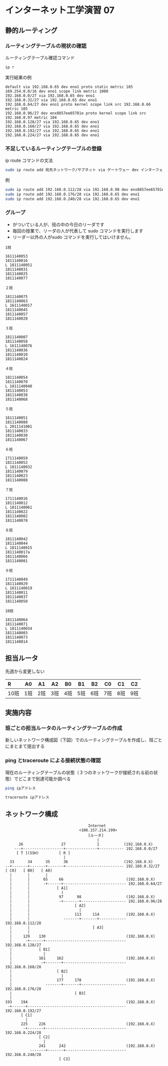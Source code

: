 # インターネット工学演習 07

## 静的ルーティング

### ルーティングテーブルの現状の確認

ルーティングテーブル確認コマンド

```bash
ip r
```

実行結果の例

```
default via 192.168.0.65 dev eno1 proto static metric 105 
169.254.0.0/16 dev eno1 scope link metric 1000 
192.168.0.0/27 via 192.168.0.65 dev eno1 
192.168.0.32/27 via 192.168.0.65 dev eno1 
192.168.0.64/27 dev eno1 proto kernel scope link src 192.168.0.66 metric 105 
192.168.0.96/27 dev enx8857ee65781e proto kernel scope link src 192.168.0.97 metric 104 
192.168.0.128/27 via 192.168.0.65 dev eno1 
192.168.0.160/27 via 192.168.0.65 dev eno1 
192.168.0.192/27 via 192.168.0.65 dev eno1 
192.168.0.224/27 via 192.168.0.65 dev eno1 
```


### 不足しているルーティングテーブルの登録

ip route コマンドの文法

```bash
sudo ip route add 宛先ネットワーク/サブネット via ゲートウェー dev インターフェース
```

例

```bash
sudo ip route add 192.168.0.112/28 via 192.168.0.98 dev enx8857ee65781e
sudo ip route add 192.168.0.176/28 via 192.168.0.65 dev eno1
sudo ip route add 192.168.0.240/28 via 192.168.0.65 dev eno1
```

### グループ


* がついている人が、班の中の今日のリーダです
* 毎回の授業で、リーダの人が代表して sudo コマンドを実行します
* リーダー以外の人がsudo コマンドを実行してはいけません。

```
1班

1611140053
1811140016
L 1811140051
1811140031
1811140025
1811140077

２班

1811140075
1811140063
L 1611140017
1811140045
1811140057
1811140020

３班

1811140007
1811140058
L 1611140076
1811140036
1811140010
1811140024

４班

1811140054
1811140070
L 1811140040
1811140053
1811140038
1811140068

５班

1611140051
1811140080
L 2011141001
1811140033
1811140030
1811140067

６班

1711140059
1811140052
L 1811140032
1811140079
1811140023
1811140008

７班

1711140016
1811140012
L 1811140061
1811140022
1811140002
1811140078

８班

1811140042
1811140044
L 1811140015
1811140017a
1811140066
1811140001

９班

1711140049
1811140029
L 1811140019
1811140011
1811140037
1811140050

10班

1811140064
1811140071
L 1811140034
1811140003
1811140073
1811140014
```


## 担当ルータ

先週から変更しない

| R    | A0   | A1   | A2   | B0   | B1   | B2   | C0   | C1   | C2   |
| :--- | ---- | ---- | ---- | ---- | ---- | ---- | ---- | ---- | ---- |
| 10班 | 1班  | 2班  | 3班  | 4班  | 5班  | 6班  | 7班  | 8班  | 9班  |

## 実施内容

### 班ごとの担当ルータのルーティングテーブルの作成



新しいネットワーク構成図（下図）でのルーティングテーブルを作成し、班ごとにまとまて提出する



### ping とtraceroute による接続状態の確認

現在のルーティングテーブルの状態（３つのネットワークが接続される前の状態）でどこまで到達可能か調べる

```bash
ping ipアドレス

traceroute ipアドレス
```

## ネットワーク構成

```
                                     Internet
                                 <106.157.214.199>
                                     [ルータ]
                                         |
      26                 27              1           (192.168.0.X)
    ---+------------------+--------------+----------- 192.168.0.0/27
     [ T ](SSH)         [ R ]
                          |
  33      34      35      36                         (192.168.0.X)
--+-------+-------+-------+-------------------------- 192.168.0.32/27
[ C0]   [ B0]   [ A0] 
  |       |       |
  |       |      65     66                            (192.168.0.X)
  |       |      -+------+---------------------------- 192.168.0.64/27
  |       |            [ A1]  
  |       |              |               
  |       |             97      98                    (192.168.0.X)
  |       |             -+-------+-------------------- 192.168.0.96/28
  |       |                    [ A2] 
  |       |                      |
  |       |                    113     114            (192.168.0.X)
  |       |               -------+-------+------------ 192.168.0.112/28
  |       |                            [ A3] 
  |       |                     
  |     129    130                                    (192.168.0.X)
  |      -+------+------------------------------------ 192.168.0.128/27
  |            [ B1]  
  |              |
  |            161     162                            (192.168.0.X)
  |             -+-------+---------------------------- 192.168.0.160/28
  |                    [ B2]
  |                      |
  |                    177     178                    (192.168.0.X)
  |               -------+-------+-------------------- 192.168.0.176/28
  |                            [ B3]
  |                    
193    194                                            (192.168.0.X)
 -+------+-------------------------------------------- 192.168.0.192/27
       [ C1] 
         |
       225     226                                    (192.168.0.X)
        -+-------+------------------------------------ 192.168.0.224/28
               [ C2]
                 |
               241      242                           (192.168.0.X)
           -------+-------+--------------------------- 192.168.0.240/28
                        [ C3]

```